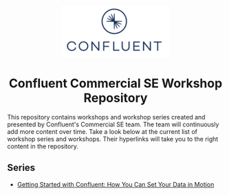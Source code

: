 <div align="center">
    <img src="images/confluent.png" width=50% height=50%>
</div>

# <div align="center">Confluent Commercial SE Workshop Repository</div>

This repository contains workshops and workshop series created and presented by Confluent's Commercial SE team. The team will continuously add more content over time. Take a look below at the current list of workshop series and workshops. Their hyperlinks will take you to the right content in the repository. 

## Series

* [Getting Started with Confluent: How You Can Set Your Data in Motion](https://github.com/confluentinc/commercial-workshops/tree/master/series-getting-started-with-cc)